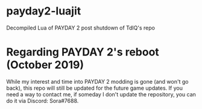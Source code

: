 # payday2-luajit
Decompiled Lua of PAYDAY 2 post shutdown of TdlQ's repo

# Regarding PAYDAY 2's reboot (October 2019)
While my interest and time into PAYDAY 2 modding is gone (and won't go back), this repo will still be updated for the future game updates. If you need a way to contact me, if someday I don't update the repository, you can do it via Discord: Sora#7688.
